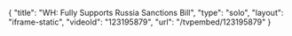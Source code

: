 {
    "title": "WH: Fully Supports Russia Sanctions Bill",
    "type": "solo",
    "layout": "iframe-static",
    "videoId": "123195879",
    "url": "\/tvpembed\/123195879"
}